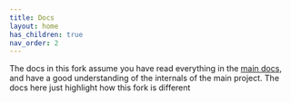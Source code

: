 ```yaml
---
title: Docs
layout: home
has_children: true
nav_order: 2
---
```


The docs in this fork assume you have read everything in the [main docs](https://github.com/robcarver17/pysystemtrade/blob/master/docs/introduction.md), and have a good understanding of the internals of the main project. The docs here just highlight how this fork is different  
